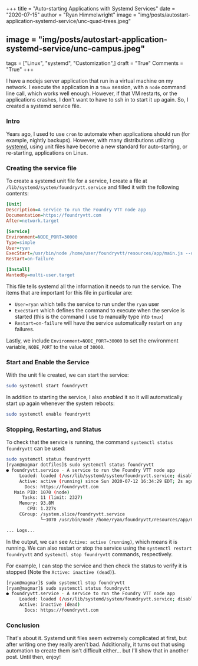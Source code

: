+++
title   = "Auto-starting Applications with Systemd Services"
date    = "2020-07-15"
author  = "Ryan Himmelwright"
image   = "img/posts/autostart-application-systemd-service/unc-quad-trees.jpeg"
## image   = "img/posts/autostart-application-systemd-service/unc-campus.jpeg"
tags    = ["Linux", "systemd", "Customization",]
draft   = "True"
Comments = "True"
+++

I have a nodejs server application that run in a virtual machine on my network.
I execute the application in a `tmux` session, with a `node` command line call,
which works well enough. However, if that VM restarts, or the applications
crashes, I don't want to have to ssh in to start it up again. So, I created a
systemd service file.

<!--more-->

### Intro

Years ago, I used to use `cron` to automate when applications should run (for
example, nightly backups). However, with many distributions utilizing
[systemd](https://en.wikipedia.org/wiki/Systemd), using unit files have become
a new standard for auto-starting, or re-starting, applications on Linux.

### Creating the service file

To create a systemd unit file for a service, I create a file at
`/lib/systemd/system/foundryvtt.service` and filled it with the following
contents:

```ini
[Unit]
Description=A service to run the Foundry VTT node app
Documentation=https://foundryvtt.com
After=network.target

[Service]
Environment=NODE_PORT=30000
Type=simple
User=ryan
ExecStart=/usr/bin/node /home/user/foundryvtt/resources/app/main.js --dataPath=/home/user/foundrydata
Restart=on-failure

[Install]
WantedBy=multi-user.target
```

This file tells systemd all the information it needs to run the service. The
items that are important for this file in particular are:

- `User=ryan` which tells the service to run under the `ryan` user
- `ExecStart` which defines the command to execute when the service is started
    (this is the command I use to manually type into `tmux`)
- `Restart=on-failure` will have the service automatically restart on any
    failures.

Lastly, we include `Environment=NODE_PORT=30000` to set the environment
variable, `NODE_PORT` to the value of `30000`.


### Start and Enable the Service

With the unit file created, we can start the service:

```bash
sudo systemctl start foundryvtt
```

In addition to starting the service, I also *enabled* it so it will
automatically start up again whenever the system reboots:


```bash
sudo systemctl enable foundryvtt
```

### Stopping, Restarting, and Status

To check that the service is running, the command `systemctl status foundryvtt`
can be used:

```bash
sudo systemctl status foundryvtt
[ryan@magmar dotfiles]$ sudo systemctl status foundryvtt
● foundryvtt.service - A service to run the Foundry VTT node app
     Loaded: loaded (/usr/lib/systemd/system/foundryvtt.service; disabled; vendor preset: disabled)
     Active: active (running) since Sun 2020-07-12 16:34:29 EDT; 2s ago
       Docs: https://foundryvtt.com
   Main PID: 1070 (node)
      Tasks: 11 (limit: 2327)
     Memory: 93.8M
        CPU: 1.227s
     CGroup: /system.slice/foundryvtt.service
             └─1070 /usr/bin/node /home/ryan/foundryvtt/resources/app/main.js --dataPath=/home/ryan/foundrydata

... Logs...
```

In the output, we can see `Active: active (running)`, which means it is
running. We can also restart or stop the service using the `systemctl restart
foundryvtt` and `systemctl stop foundryvtt` commands, respectively.

For example, I can stop the service and then check the status to verify it is
stopped (Note the `Active: inactive (dead)`).

```bash
[ryan@magmar]$ sudo systemctl stop foundryvtt
[ryan@magmar]$ sudo systemctl status foundryvtt
● foundryvtt.service - A service to run the Foundry VTT node app
     Loaded: loaded (/usr/lib/systemd/system/foundryvtt.service; disabled; vendor preset: disabled)
     Active: inactive (dead)
       Docs: https://foundryvtt.com
```

### Conclusion

That's about it. Systemd unit files seem extremely complicated at first, but
after writing one they really aren't bad. Additionally, it turns out that using
automation to create them isn't difficult either... but I'll show that in
another post. Until then, enjoy!
